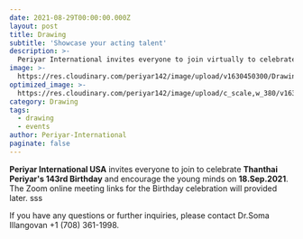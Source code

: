 ```yaml
---
date: 2021-08-29T00:00:00.000Z
layout: post
title: Drawing
subtitle: 'Showcase your acting talent'
description: >-
  Periyar International invites everyone to join virtually to celebrate Periyar's 142nd birthday.
image: >-
  https://res.cloudinary.com/periyar142/image/upload/v1630450300/Drawing_mudrde.jpg
optimized_image: >-
  https://res.cloudinary.com/periyar142/image/upload/c_scale,w_380/v1630450300/Drawing_mudrde.jpg
category: Drawing
tags:
  - drawing
  - events
author: Periyar-International
paginate: false
---
```


<strong>Periyar International USA</strong> invites everyone to join to celebrate <strong>Thanthai Periyar's 143rd Birthday</strong> and encourage the young minds on <strong>18.Sep.2021</strong>. The Zoom online meeting links for the Birthday celebration will provided later.
sss
<!-- 
<table>
  <tbody>
    <tr>
      <td colspan=2><strong>Speech Competition</strong><br/>2 PM (CST) - 3 PM (EST) - 12 PM (PST)</td>
    </tr>
    <tr>
      <td>Age Group</td>
      <td>Meeting Link</td>
    </tr>
    <tr>
      <td>5 to 7</td>
      <td><p><a href='https://us02web.zoom.us/j/83976565563'>https://us02web.zoom.us/j/83976565563</a><br/>Meeting ID: 839 7656 5563</p>
      </td>
    </tr>
    <tr>
      <td>8 to 10</td>
      <td><p><a href='https://us02web.zoom.us/j/87407061357'>https://us02web.zoom.us/j/87407061357</a><br/>Meeting ID: 874 0706 1357</p>
      </td>
    </tr>
      <tr>
      <td>11 to 17</td>
      <td><p><a href='https://us02web.zoom.us/j/88295199460'>https://us02web.zoom.us/j/88295199460</a><br/>Meeting ID: 882 9519 9460</p>
      </td>
    </tr>
    <tr>
      <td colspan=2><strong>Grand Finale, Prize Distribution and Celebration note(s)</strong><br/>5 PM (CST) - 6 PM (EST) - 3 PM (PST)</td>
    </tr>
    <tr>
      <td colspan=2><p><a href='https://us02web.zoom.us/j/86446518003'>https://us02web.zoom.us/j/86446518003</a><br/>Meeting ID: 864 4651 8003</p></td>
    </tr>
  </tbody>
</table>
-->
If you have any questions or further inquiries, please contact Dr.Soma Illangovan +1 (708) 361-1998.